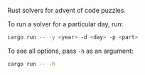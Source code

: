 Rust solvers for advent of code puzzles.

To run a solver for a particular day, run:

```sh
cargo run -- -y <year> -d <day> -p <part>
```

To see all options, pass `-h` as an argument:

```sh
cargo run -- -h
```
